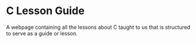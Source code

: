 # C Lesson Guide

A webpage containing all the lessons about C taught to us that is structured to serve as a guide or lesson.
